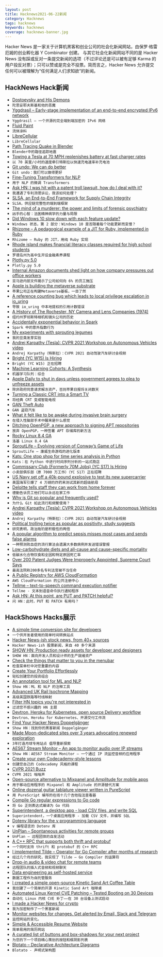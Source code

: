 ```yaml
---
layout: post
title: Hacknews2021-06-22新闻
category: Hacknews
tags: hacknews
keywords: hacknews
coverage: hacknews-banner.jpg
---
```


Hacker News 是一家关于计算机黑客和创业公司的社会化新闻网站，由保罗·格雷厄姆的创业孵化器 Y Combinator 创建。
与其它社会化新闻网站不同的是 Hacker News 没有踩或反对一条提交新闻的选项（不过评论还是可以被有足够 Karma 的用户投反对票）；只可以赞或是完全不投票。简而言之，Hacker News 允许提交任何可以被理解为“任何满足人们求知欲”的新闻。

## HackNews Hack新闻


- [Dostoevsky and His Demons](https://www.nybooks.com/articles/2021/07/01/dostoevsky-and-his-demons/)
- `陀思妥耶夫斯基和他的恶魔`
- [Yggdrasil – Early-stage implementation of an end-to-end encrypted IPv6 network](https://github.com/yggdrasil-network/yggdrasil-go)
- `Yggdrasil – 一个开源的完全端到端加密的 IPv6 网络`
- [Fluid Paint](https://david.li/paint/)
- `流体涂料`
- [LibreCellular](https://librecellular.org/)
- `LibreCellular`
- [Path Tracing Quake in Blender](http://matthewearl.github.io/2021/06/20/quake-blender/)
- `Blender中的路径追踪地震`
- [Towing a Tesla at 70 MPH replenishes battery at fast charger rates](https://insideevs.com/news/514727/tesla-towing-70mph-fast-charging/)
- `以 70 英里/小时的速度牵引特斯拉以快速充电速率补充电池`
- [Git undo: We can do better](https://blog.waleedkhan.name/git-undo/)
- `Git undo：我们可以做得更好`
- [Fine-Tuning Transformers for NLP](https://www.assemblyai.com/blog/fine-tuning-transformers-for-nlp)
- `用于 NLP 的微调 Transformers`
- [Ask HN: I was hit with a patent troll lawsuit, how do I deal with it?](item?id=27579693)
- `我遭遇了专利流氓诉讼，我该如何处理？`
- [SLSA, an End-to-End Framework for Supply Chain Integrity](https://security.googleblog.com/2021/06/introducing-slsa-end-to-end-framework.html)
- `SLSA，供应链完整性的端到端框架`
- [The mind of a murderer: the power and limits of forensic psychiatry](https://www.theguardian.com/society/2021/jun/17/inside-the-mind-of-murderer-power-and-limits-of-forensic-psychiatry-crime-prison)
- `凶手的心智：法医精神病学的力量与局限`
- [Did Windows 10 slow down with each feature update?](https://ntdotdev.wordpress.com/2021/02/21/state-of-the-windows-part-2-did-windows-10-slow-down-with-each-feature-update/)
- `Windows 状态，第 2 部分：Windows 10 是否随着每个功能更新而变慢？`
- [Rhizome – A pedagogical example of a JIT for Ruby, implemented in Ruby](https://github.com/chrisseaton/rhizome)
- `Rhizome – Ruby 的 JIT，用纯 Ruby 实现`
- [Rhode island makes financial literacy classes required for high school students](https://themorningnews.com/news/2021/06/17/this-public-high-school-is-brainwashing-its-students-to-set-a-monthly-budget/)
- `罗德岛州为高中生开设金融素养课程`
- [Plotly.py 5.0](https://community.plotly.com/t/introducing-plotly-py-5-0-0-a-new-federated-jupyter-extension-icicle-charts-and-bar-chart-patterns/54039)
- `Plotly.py 5.0`
- [Internal Amazon documents shed light on how company pressures out office workers](https://www.seattletimes.com/business/amazon/internal-amazon-documents-shed-light-on-how-company-pressures-out-6-of-office-workers/)
- `亚马逊内部文件揭示了公司如何向 6% 的员工施压`
- [Apple is building the metaverse substrate](https://www.codevoid.net/ruminations/2021/06/20/wwdc-2021-apple-metaverse-plain-sight.html)
- `苹果公司正在构建Metaverse基板，一目了然`
- [A reference counting bug which leads to local privilege escalation in io_uring](https://flattsecurity.medium.com/cve-2021-20226-a-reference-counting-bug-which-leads-to-local-privilege-escalation-in-io-uring-e946bd69177a)
- `导致 io_uring 中本地提权的引用计数错误`
- [A History of The Rochester, NY Camera and Lens Companies (1974)](http://www.nwmangum.com/Kodak/Rochester.html)
- `纽约州罗彻斯特相机和镜头公司的历史`
- [Accidentally exponential behavior in Spark](https://heap.io/blog/accidentally-exponential-behavior-in-spark)
- `Spark 中的意外指数行为`
- [My experiments with sprouting legumes](https://www.upgrademyfood.com/sprouting-legumes/)
- `我的豆类发芽实验`
- [Andrej Karpathy (Tesla): CVPR 2021 Workshop on Autonomous Vehicles video](https://www.youtube.com/watch?v=NSDTZQdo6H8)
- `Andrej Karpathy（特斯拉）：CVPR 2021 自动驾驶汽车研讨会视频`
- [Bright (YC W15) Is Hiring](https://www.ycombinator.com/companies/bright/jobs/XvqoCpD-impact-driven-software-backend-engineer)
- `Bright (YC W15) 正在招聘`
- [Machine Learning Cohorts: A Synthesis](https://github.com/dynamicwebpaige/kaggle-survey-spelunking/blob/main/README.md)
- `机器学习队列：综合`
- [Apple Daily to shut in days unless government agrees to plea to unfreeze assets](https://en.appledaily.com/apple-daily-to-shut-in-days-unless-government-agrees-to-last-ditch-plea-to-unfreeze-assets/JKXIS3OPZNFIFAJWU3PMO2R6R4)
- `除非政府同意请求解冻资产，否则苹果日报将关闭数天`
- [Turning a Classic CRT into a Smart TV](https://nickmchardy.com/2021/06/turning-a-classic-crt-into-a-smart-tv.html)
- `将经典 CRT 变成智能电视`
- [GAN Theft Auto](https://www.youtube.com/watch?v=udPY5rQVoW0)
- `GAN 盗窃汽车`
- [What it felt like to be awake during invasive brain surgery](https://tmrwedition.com/2021/06/13/the-agony-and-the-ecstacy-of-deep-brain-stimulation-surgery/)
- `在侵入性脑部手术中醒来是什么感觉`
- [Ditching OpenPGP, a new approach to signing APT repositories](https://wiki.debian.org/Teams/Apt/Spec/AptSign)
- `放弃 OpenPGP，一种签署 APT 存储库的新方法`
- [Rocky Linux 8.4 GA](https://rockylinux.org/news/rocky-linux-8-4-ga-release/)
- `洛基 Linux 8.4 GA`
- [SproutLife – Evolving version of Conway’s Game of Life](https://github.com/ShprAlex/SproutLife)
- `SproutLife – 康威生命游戏的进化版本`
- [Kats: One stop shop for time series analysis in Python](https://facebookresearch.github.io/Kats/)
- `Kats：在 Python 中进行时间序列分析的一站式商店`
- [Commissary Club (Formerly 70M Jobs) (YC S17) Is Hiring](https://www.ycombinator.com/companies/commissary-club/jobs/XVwtSri-senior-mobile-app-developer-react-native-ios-android)
- `小卖部俱乐部（原 7000 万工作）（YC S17）正在招聘`
- [US Navy set off a 40k-pound explosive to test its new supercarrier](https://www.businessinsider.com/navy-detonated-40000-pound-explosive-to-test-new-supercarrier-2021-6)
- `美国海军引爆了 4 万磅的炸药来测试其新的超级航母`
- [Deloitte tells staff they can work from home forever](https://www.cityam.com/deloitte-tells-staff-they-can-work-from-home-forever/)
- `德勤告诉员工他们可以永远在家工作`
- [Why is Git so popular and frequently used?](item?id=27586432)
- `为什么 Git 如此流行和频繁使用？`
- [Andrej Karpathy (Tesla): CVPR 2021 Workshop on Autonomous Vehicles video](https://www.youtube.com/watch?v=eOL_rCK59ZI&t=28293s)
- `Andrej Karpathy（特斯拉）：CVPR 2021 自动驾驶汽车研讨会视频`
- [Political trolling twice as popular as positivity, study suggests](https://www.bbc.com/news/technology-57558028)
- `研究表明，政治拖钓是积极性的两倍`
- [A popular algorithm to predict sepsis misses most cases and sends false alarms](https://www.statnews.com/2021/06/21/epic-sepsis-prediction-tool/)
- `一种预测败血症的流行算法会遗漏大多数病例并发送错误警报`
- [Low-carbohydrate diets and all-cause and cause-specific mortality](https://www.ncbi.nlm.nih.gov/pmc/articles/PMC2989112/)
- `低碳水化合物饮食和全因和特定原因死亡率`
- [Over 200 Patent Judges Were Improperly Appointed, Supreme Court Says](https://www.nytimes.com/2021/06/21/us/politics/supreme-court-patent-judges.html)
- `最高法院称200多名专利法官被不当任命`
- [A Public Registry for AWS CloudFormation](https://aws.amazon.com/blogs/aws/introducing-a-public-registry-for-aws-cloudformation/)
- `AWS CloudFormation 的公共注册中心`
- [Tellme – text-to-speech command execution notifier](https://github.com/whot/tellme)
- `Tellme - 文本到语音命令执行通知程序`
- [Ask HN: At this point, are PUT and PATCH helpful?](item?id=27587283)
- `问 HN：此时，PUT 和 PATCH 有用吗？`


## HackShows Hacks展示

- [ A simple time conversion site for developers](https://time.lol)
- `一个供开发者使用的简单时间转换站点`
- [ Hacker News-ish stock news, from 40+ sources](https://steez.news)
- `Hacker News-ish 股票新闻，来自 40 多个来源`
- [SHOW HN: Production ready assets for developer and designers](https://readyui.co/)
- `SHOW HN：面向开发人员和设计师的生产就绪资产`
- [ Check the things that matter to you in the menubar](https://getradar.co)
- `检查菜单栏中对您重要的内容`
- [ Create Your Portfolio Effortlessly](https://superportfolio.co)
- `轻松创建您的投资组合`
- [ An annotation tool for ML and NLP](https://www.getmarkup.com/)
- `Show HN：ML 和 NLP 的注释工具`
- [ Advanced UK Rail Isochrone Mapping](https://www.magpie-maps.com)
- `高级英国铁路等时线映射`
- [ Filter HN topics you're not interested in](item?id=27564056)
- `过滤您不感兴趣的 HN 主题`
- [ Devtron, Heroku for Kubernetes, open source Delivery workflow](https://github.com/devtron-labs/devtron)
- `Devtron、Heroku for Kubernetes、开源交付工作流`
- [ Find Your Hacker News Doppelgänger](https://share.streamlit.io/pinecone-io/playground/hacker_news/src/server.py)
- `Show HN：找到你的黑客新闻 Doppelgänger`
- [ Made Moon-dedicated sites over 3 years advocating renewed exploration](https://ourmoon.jatan.space/#projects)
- `3年打造月球专用站点 倡导重新探索`
- [ AES67 Stream Monitor – An app to monitor audio over IP streams](https://aes67.app/)
- `Show HN：AES67 Stream Monitor – 一个通过 IP 流监控音频的应用程序`
- [ Create your own Codecademy-style lessons](https://codeamigo.dev/lessons/51)
- `创建您自己的 Codecademy 风格的课程`
- [ CVPR 2021 Buzz](https://mattdeitke.com/cvpr-buzz/)
- `CVPR 2021 嗡嗡声`
- [ Open-source alternative to Mixpanel and Amplitude for mobile apps](https://github.com/socketkit/awacs)
- `用于移动应用程序的 Mixpanel 和 Amplitude 的开源替代方案`
- [ Online dozenal guitar tablature viewer written in PureScript](https://github.com/dznl/tabviewer)
- `用 PureScript 编写的在线十几个吉他指法查看器`
- [ Compile Go regular expressions to Go code](https://regexp2go-demo.herokuapp.com/)
- `将 Go 正则表达式编译为 Go 代码`
- [ Superintendent, a desktop app - load CSV files, and write SQL](https://superintendent.app/)
- `Superintendent，一个桌面应用程序 - 加载 CSV 文件，并编写 SQL`
- [ Dotenv library for the v programming language](https://github.com/treffner/vdotenv)
- `v 编程语言的 Dotenv 库`
- [ UnPlan – Spontaneous activities for remote groups](https://join.unplan.me)
- `UnPlan – 远程团体的自发活动`
- [ A C++ RPC that supports both thrift and protobuf](https://github.com/sogou/srpc)
- `一个同时支持 thrift 和 protobuf 的 C++ RPC`
- [ I implemented Tilde – Operator for Go Compiler after months of research](https://medium.com/trendyol-tech/contributing-the-go-compiler-adding-new-tilde-operator-f66d0c6cff7)
- `经过几个月的研究，我实现了 Tilde – Go Compiler 的运算符`
- [ Drop-in audio & video chat for remote teams](https://usenoor.com)
- `远程团队的插入式音频和视频聊天`
- [ Data engineering as self-hosted service](https://nunchi.studio/blacksmith)
- `数据工程作为自托管服务`
- [ I created a simple open-source Kinetic Sand Art Coffee Table](https://www.instructables.com/Easily-Build-a-MACHINE-THAT-DESTROYS-WHAT-IT-CREAT/)
- `我创建了一个简单的开源 Kinetic Sand Art 咖啡桌`
- [ Automated Linux Kernel CVE Patching – Tested Booting on 30 Devices](https://github.com/Divested-Mobile/CVE_Checker)
- `自动化 Linux 内核 CVE 补丁——在 30 台设备上测试启动`
- [ I made a Hacker News for crypto](https://mostlycrypto.news/)
- `我为加密制作了一个黑客新闻`
- [ Monitor websites for changes. Get alerted by Email, Slack and Telegram](https://webtrackr.io/)
- `监控网站的变化。`
- [ Simple & Accessible Resume Website](https://jmath.dev)
- `简单易用的简历网站`
- [ A curated list of buttons and box-shadows for your next project](https://copy-paste-css.com/)
- `为您的下一个项目精心策划的按钮和框阴影列表`
- [ Blotato – Declarative Architecture Diagrams](https://app.blotato.com/demo)
- `Blotato - 声明式架构图`

